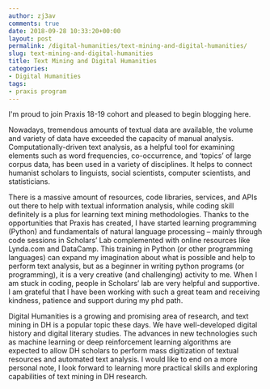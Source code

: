 ```yaml
---
author: zj3av
comments: true
date: 2018-09-28 10:33:20+00:00
layout: post
permalink: /digital-humanities/text-mining-and-digital-humanities/
slug: text-mining-and-digital-humanities
title: Text Mining and Digital Humanities
categories:
- Digital Humanities
tags:
- praxis program
---
```


I'm proud to join Praxis 18-19 cohort and pleased to begin blogging here.

Nowadays, tremendous amounts of textual data are available, the volume and variety of data have exceeded the capacity of manual analysis. Computationally-driven text analysis, as a helpful tool for examining elements such as word frequencies, co-occurrence, and ‘topics’ of large corpus data, has been used in a variety of disciplines. It helps to connect humanist scholars to linguists, social scientists, computer scientists, and statisticians.

There is a massive amount of resources, code libraries, services, and APIs out there to help with textual information analysis, while coding skill definitely is a plus for learning text mining methodologies. Thanks to the opportunities that Praxis has created, I have started learning programming (Python) and fundamentals of natural language processing – mainly through code sessions in Scholars’ Lab complemented with online resources like Lynda.com and DataCamp. This training in Python (or other programming languages) can expand my imagination about what is possible and help to perform text analysis, but as a beginner in writing python programs (or programming), it is a very creative (and challenging) activity to me. When I am stuck in coding, people in Scholars’ lab are very helpful and supportive. I am grateful that I have been working with such a great team and receiving kindness, patience and support during my phd path.

Digital Humanities is a growing and promising area of research, and text mining in DH is a popular topic these days. We have well-developed digital history and digital literary studies. The advances in new technologies such as machine learning or deep reinforcement learning algorithms are expected to allow DH scholars to perform mass digitization of textual resources and automated text analysis. I would like to end on a more personal note, I look forward to learning more practical skills and exploring capabilities of text mining in DH research.
